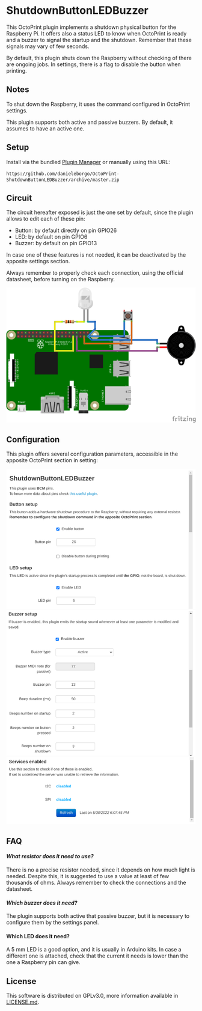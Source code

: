 # ShutdownButtonLEDBuzzer

This OctoPrint plugin implements a shutdown physical button
for the Raspberry Pi. It offers also a status LED to know when
OctoPrint is ready and a buzzer to signal the startup and
the shutdown. Remember that these signals may vary of few
seconds.

By default, this plugin shuts down the Raspberry without
checking of there are ongoing jobs. In settings, there is
a flag to disable the button when printing.

## Notes

To shut down the Raspberry, it uses the command configured in
OctoPrint settings.

This plugin supports both active and passive buzzers. By default,
it assumes to have an active one.

## Setup

Install via the bundled 
[Plugin Manager](
https://docs.octoprint.org/en/master/bundledplugins/pluginmanager.html)
or manually using this URL:

    https://github.com/danieleborgo/OctoPrint-ShutdownButtonLEDBuzzer/archive/master.zip


## Circuit

The circuit hereafter exposed is just the one set by default,
since the plugin allows to edit each of these pin:

- Button: by default directly on pin GPIO26
- LED: by default on pin GPIO6
- Buzzer: by default on pin GPIO13

In case one of these features is not needed, it can be
deactivated by the apposite settings section.

Always remember to properly check each connection, using
the official datasheet, before turning on the Raspberry.

![circuit](docs/circuit.png)

## Configuration

This plugin offers several configuration parameters,
accessible in the apposite OctoPrint section in setting:

![settings1](docs/settings1.png)
![settings2](docs/settings2.png)
![settings3](docs/settings3.png)

## FAQ

#### _What resistor does it need to use?_ 

There is no a precise resistor needed, since it depends on how much
light is needed. Despite this, it is suggested to use a value at
least of few thousands of ohms. Always remember to check the 
connections and the datasheet.

#### _Which buzzer does it need?_

The plugin supports both active that passive buzzer, but it is
necessary to configure them by the settings panel.

#### Which LED does it need?

A 5 mm LED is a good option, and it is usually in Arduino kits.
In case a different one is attached, check that the current it needs
is lower than the one a Raspberry pin can give.

## License

This software is distributed on GPLv3.0, more information
available in [LICENSE.md](
https://github.com/danieleborgo/OctoPrint-ShutdownButtonLEDBuzzer/blob/master/LICENSE.md).
